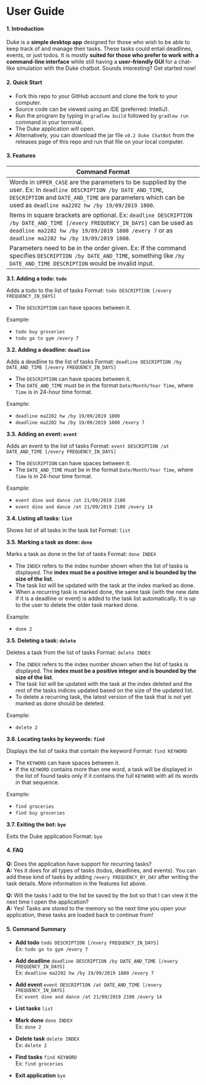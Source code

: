 # User Guide

#### 1. Introduction

Duke is a **simple desktop app** designed for those who wish to be able to keep track of and manage their tasks. These tasks could entail deadlines, events, or just todos. 
It is mostly **suited for those who prefer to work with a command-line interface** while still having a **user-friendly GUI** for a chat-like simulation with the Duke chatbot. 
Sounds interesting? Get started now!

#### 2. Quick Start

* Fork this repo to your GitHub account and clone the fork to your computer.
* Source code can be viewed using an IDE (preferred: IntelliJ).
* Run the program by typing in `gradlew build` followed by `gradlew run` command in your terminal.
* The Duke application will open.
* Alternatively, you can download the jar file `v0.2 Duke ChatBot` from the releases page of this repo and run that file on your local computer.

#### 3. Features

Command Format |
---------------|
Words in `UPPER_CASE` are the parameters to be supplied by the user. Ex: In `deadline DESCRIPTION /by DATE_AND_TIME`, `DESCRIPTION` and `DATE_AND_TIME` are parameters which can be used as `deadline ma2202 hw /by 19/09/2019 1800`. |
Items in square brackets are optional. Ex: `deadline DESCRIPTION /by DATE_AND_TIME [/every FREQUENCY_IN_DAYS]` can be used as `deadline ma2202 hw /by 19/09/2019 1800 /every 7` or as `deadline ma2202 hw /by 19/09/2019 1800`.|
Parameters need to be in the order given. Ex: If the command specifies `DESCRIPTION /by DATE_AND_TIME`, something like `/by DATE_AND_TIME DESCRIPTION` would be invalid input. |

**3.1. Adding a todo: `todo`**

Adds a todo to the list of tasks
Format: `todo DESCRIPTION [/every FREQUENCY_IN_DAYS]`
* The `DESCRIPTION` can have spaces between it.

Example: 
* `todo buy groceries`
* `todo go to gym /every 7`

**3.2. Adding a deadline: `deadline`**

Adds a deadline to the list of tasks
Format: `deadline DESCRIPTION /by DATE_AND_TIME [/every FREQUENCY_IN_DAYS]`
* The `DESCRIPTION` can have spaces between it.
* The `DATE_AND_TIME` must be in the format `Date/Month/Year Time`, where `Time` is in 24-hour time format.

Example: 
* `deadline ma2202 hw /by 19/09/2019 1800`
* `deadline ma2202 hw /by 19/09/2019 1800 /every 7`

**3.3. Adding an event: `event`**

Adds an event to the list of tasks
Format: `event DESCRIPTION /at DATE_AND_TIME [/every FREQUENCY_IN_DAYS]`
* The `DESCRIPTION` can have spaces between it.
* The `DATE_AND_TIME` must be in the format `Date/Month/Year Time`, where `Time` is in 24-hour time format.

Example: 
* `event dine and dance /at 21/09/2019 2100`
* `event dine and dance /at 21/09/2019 2100 /every 14`

**3.4. Listing all tasks: `list`**

Shows list of all tasks in the task list
Format: `list`

**3.5. Marking a task as done: `done`**

Marks a task as done in the list of tasks
Format: `done INDEX`
* The `INDEX` refers to the index number shown when the list of tasks is displayed. The **index must be a positive integer and is bounded by the size of the list**.
* The task list will be updated with the task at the index marked as done.
* When a recurring task is marked done, the same task (with the new date if it is a deadline or event) is added to the task list automatically. It is up to the user to delete the older task marked done.

Example: 
* `done 2`

**3.5. Deleting a task: `delete`**

Deletes a task from the list of tasks
Format: `delete INDEX`
* The `INDEX` refers to the index number shown when the list of tasks is displayed. The **index must be a positive integer and is bounded by the size of the list**.
* The task list will be updated with the task at the index deleted and the rest of the tasks indices updated based on the size of the updated list.
* To delete a recurring task, the latest version of the task that is not yet marked as done should be deleted.

Example: 
* `delete 2`

**3.6. Locating tasks by keywords: `find`**

Displays the list of tasks that contain the keyword
Format: `find KEYWORD`
* The `KEYWORD` can have spaces between it.
* If the `KEYWORD` contains more than one word, a task will be displayed in the list of found tasks only if it contains the full `KEYWORD` with all its words in that sequence.

Example: 
* `find groceries`
* `find buy groceries`

**3.7. Exiting the bot: `bye`**

Exits the Duke application
Format: `bye`

#### 4. FAQ

**Q:** Does the application have support for recurring tasks?  
**A:** Yes it does for all types of tasks (todos, deadlines, and events). You can add these kind of tasks by adding `/every FREQUENCY_BY_DAY` after writing the task details. More information in the features list above.

**Q:** Will the tasks I add to the list be saved by the bot so that I can view it the next time I open the application?  
**A:** Yes! Tasks are stored to the memory so the next time you open your application, these tasks are loaded back to continue from!
 
#### 5. Command Summary

* **Add todo** `todo DESCRIPTION [/every FREQUENCY_IN_DAYS]`  
Ex: `todo go to gym /every 7`

* **Add deadline** `deadline DESCRIPTION /by DATE_AND_TIME [/every FREQUENCY_IN_DAYS]`   
Ex: `deadline ma2202 hw /by 19/09/2019 1800 /every 7`

* **Add event** `event DESCRIPTION /at DATE_AND_TIME [/every FREQUENCY_IN_DAYS]`   
Ex: `event dine and dance /at 21/09/2019 2100 /every 14`

* **List tasks** `list`

* **Mark done** `done INDEX`  
Ex: `done 2`

* **Delete task** `delete INDEX`  
Ex: `delete 2`

* **Find tasks** `find KEYWORD`  
Ex: `find groceries`

* **Exit application** `bye`

